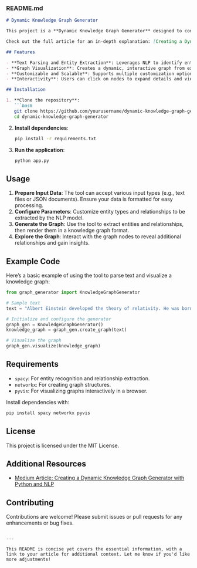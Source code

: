### README.md

```markdown
# Dynamic Knowledge Graph Generator

This project is a **Dynamic Knowledge Graph Generator** designed to convert text data into interactive knowledge graphs, using Python and Natural Language Processing (NLP) techniques. It allows users to extract and visualize relationships from unstructured text, making it easier to explore and understand complex data.

Check out the full article for an in-depth explanation: [Creating a Dynamic Knowledge Graph Generator with Python and NLP](https://medium.com/@dineshramdsml/creating-a-dynamic-knowledge-graph-generator-with-python-and-nlp-eaf0ca7974b5).

## Features

- **Text Parsing and Entity Extraction**: Leverages NLP to identify entities (e.g., names, places, events) and their relationships in text data.
- **Graph Visualization**: Creates a dynamic, interactive graph from extracted relationships, allowing users to explore connections visually.
- **Customizable and Scalable**: Supports multiple customization options and works with various data sizes and formats.
- **Interactivity**: Users can click on nodes to expand details and view additional related entities.

## Installation

1. **Clone the repository**:
   ```bash
   git clone https://github.com/yourusername/dynamic-knowledge-graph-generator.git
   cd dynamic-knowledge-graph-generator
   ```

2. **Install dependencies**:
   ```bash
   pip install -r requirements.txt
   ```

3. **Run the application**:
   ```bash
   python app.py
   ```

## Usage

1. **Prepare Input Data**: The tool can accept various input types (e.g., text files or JSON documents). Ensure your data is formatted for easy processing.
2. **Configure Parameters**: Customize entity types and relationships to be extracted by the NLP model.
3. **Generate the Graph**: Use the tool to extract entities and relationships, then render them in a knowledge graph format.
4. **Explore the Graph**: Interact with the graph nodes to reveal additional relationships and gain insights.

## Example Code

Here’s a basic example of using the tool to parse text and visualize a knowledge graph:

```python
from graph_generator import KnowledgeGraphGenerator

# Sample text
text = "Albert Einstein developed the theory of relativity. He was born in Germany."

# Initialize and configure the generator
graph_gen = KnowledgeGraphGenerator()
knowledge_graph = graph_gen.create_graph(text)

# Visualize the graph
graph_gen.visualize(knowledge_graph)
```

## Requirements

- `spacy`: For entity recognition and relationship extraction.
- `networkx`: For creating graph structures.
- `pyvis`: For visualizing graphs interactively in a browser.

Install dependencies with:

```bash
pip install spacy networkx pyvis
```

## License

This project is licensed under the MIT License.

## Additional Resources

- [Medium Article: Creating a Dynamic Knowledge Graph Generator with Python and NLP](https://medium.com/@dineshramdsml/creating-a-dynamic-knowledge-graph-generator-with-python-and-nlp-eaf0ca7974b5)

## Contributing

Contributions are welcome! Please submit issues or pull requests for any enhancements or bug fixes.
```

---

This README is concise yet covers the essential information, with a link to your article for additional context. Let me know if you'd like more adjustments!
